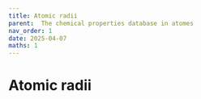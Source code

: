 ```yaml
---
title: Atomic radii
parent:  The chemical properties database in atomes
nav_order: 1
date: 2025-04-07
maths: 1
---
```


# Atomic radii

